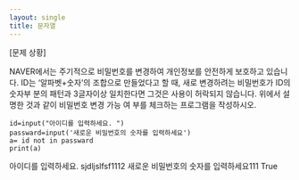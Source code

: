 ```yaml
---
layout: single
title: 문자열
---
```



[문제 상황]  

NAVER에서는 주기적으로 비밀번호를 변경하여 개인정보를
안전하게 보호하고 있습니다. ID는 ‘알파벳+숫자’의 조합으로
만들었다고 할 때, 새로 변경하려는 비밀번호가 ID의 숫자부
분의 패턴과 3글자이상 일치한다면 그것은 사용이 허락되지
않습니다. 위에서 설명한 것과 같이 비밀번호 변경 가능 여
부를 체크하는 프로그램을 작성하시오.
~~~
id=input("아이디를 입력하세요. ")
passward=input('새로운 비밀번호의 숫자를 입력하세요')
a= id not in passward
print(a)
~~~
아이디를 입력하세요. sjdljslfsf1112
새로운 비밀번호의 숫자를 입력하세요111
True
